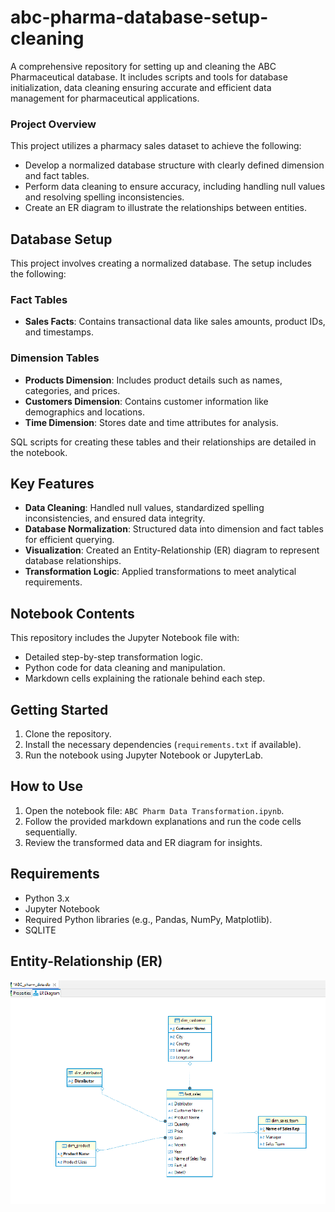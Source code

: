 # abc-pharma-database-setup-cleaning
A comprehensive repository for setting up and cleaning the ABC Pharmaceutical database. It includes scripts and tools for database initialization, data cleaning ensuring accurate and efficient data management for pharmaceutical applications.


### Project Overview 

This project utilizes a pharmacy sales dataset to achieve the following:

 - Develop a normalized database structure with clearly defined dimension and fact tables.
 - Perform data cleaning to ensure accuracy, including handling null values and resolving spelling inconsistencies.
 - Create an ER diagram to illustrate the relationships between entities.

 ## Database Setup
This project involves creating a normalized database. The setup includes the following:

### Fact Tables
- **Sales Facts**: Contains transactional data like sales amounts, product IDs, and timestamps.

### Dimension Tables
- **Products Dimension**: Includes product details such as names, categories, and prices.
- **Customers Dimension**: Contains customer information like demographics and locations.
- **Time Dimension**: Stores date and time attributes for analysis.

SQL scripts for creating these tables and their relationships are detailed in the notebook.
## Key Features
- **Data Cleaning**: Handled null values, standardized spelling inconsistencies, and ensured data integrity.
- **Database Normalization**: Structured data into dimension and fact tables for efficient querying.
- **Visualization**: Created an Entity-Relationship (ER) diagram to represent database relationships.
- **Transformation Logic**: Applied transformations to meet analytical requirements.

## Notebook Contents
This repository includes the Jupyter Notebook file with:
- Detailed step-by-step transformation logic.
- Python code for data cleaning and manipulation.
- Markdown cells explaining the rationale behind each step.

## Getting Started
1. Clone the repository.
2. Install the necessary dependencies (`requirements.txt` if available).
3. Run the notebook using Jupyter Notebook or JupyterLab.

## How to Use
1. Open the notebook file: `ABC Pharm Data Transformation.ipynb`.
2. Follow the provided markdown explanations and run the code cells sequentially.
3. Review the transformed data and ER diagram for insights.

## Requirements
- Python 3.x
- Jupyter Notebook
- Required Python libraries (e.g., Pandas, NumPy, Matplotlib).
- SQLITE

 ## Entity-Relationship (ER)
![](https://github.com/calua-83/abc-pharma-database-setup-cleaning/blob/main/ABC%20ER%20Diagram.png?raw=true)
